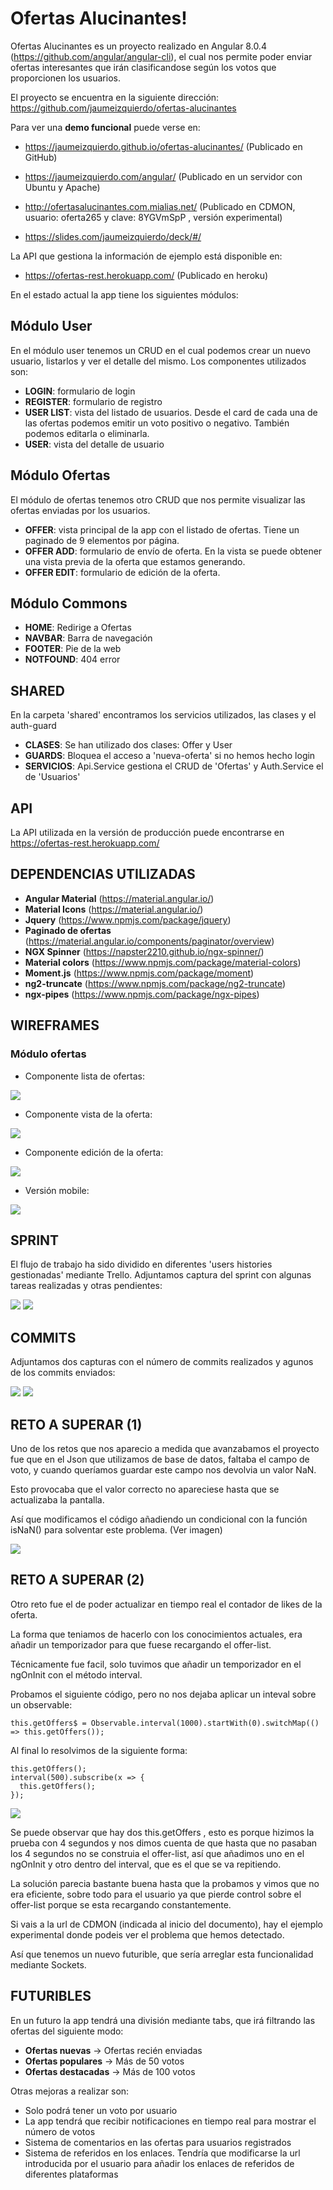 # Ofertas Alucinantes!

Ofertas Alucinantes es un proyecto realizado en Angular 8.0.4 (https://github.com/angular/angular-cli), el cual nos permite poder enviar ofertas interesantes que irán clasificandose según los votos que proporcionen los usuarios.

El proyecto se encuentra en la siguiente dirección: https://github.com/jaumeizquierdo/ofertas-alucinantes

Para ver una **demo funcional**	 puede verse en: 

- https://jaumeizquierdo.github.io/ofertas-alucinantes/ (Publicado en GitHub)
- https://jaumeizquierdo.com/angular/ (Publicado en un servidor con Ubuntu y Apache)
- http://ofertasalucinantes.com.mialias.net/ (Publicado en CDMON, usuario: oferta265 y clave: 8YGVmSpP , versión experimental)

- https://slides.com/jaumeizquierdo/deck/#/

La API que gestiona la información de ejemplo está disponible en:

-  https://ofertas-rest.herokuapp.com/ (Publicado en heroku)

En el estado actual la app tiene los siguientes módulos:

## Módulo User

En el módulo user tenemos un CRUD en el cual podemos crear un nuevo usuario, listarlos y ver el detalle del mismo.
Los componentes utilizados son:

- **LOGIN**: formulario de login
- **REGISTER**: formulario de registro
- **USER LIST**: vista del listado de usuarios. Desde el card de cada una de las ofertas podemos emitir un voto positivo o negativo. También podemos editarla o eliminarla.
- **USER**: vista del detalle de usuario

## Módulo Ofertas

El módulo de ofertas tenemos otro CRUD que nos permite visualizar las ofertas enviadas por los usuarios.

- **OFFER**: vista principal de la app con el listado de ofertas. Tiene un paginado de 9 elementos por página.
- **OFFER ADD**: formulario de envío de oferta. En la vista se puede obtener una vista previa de la oferta que estamos generando.
- **OFFER EDIT**: formulario de edición de la oferta.

## Módulo Commons

- **HOME**: Redirige a Ofertas
- **NAVBAR**: Barra de navegación
- **FOOTER**: Pie de la web
- **NOTFOUND**: 404 error

## SHARED

En la carpeta 'shared' encontramos los servicios utilizados, las clases y el auth-guard

- **CLASES**: Se han utilizado dos clases: Offer y User
- **GUARDS**: Bloquea el acceso a 'nueva-oferta' si no hemos hecho login
- **SERVICIOS**: Api.Service gestiona el CRUD de 'Ofertas' y Auth.Service el de 'Usuarios'

 ## API

 La API utilizada en la versión de producción puede encontrarse en https://ofertas-rest.herokuapp.com/

## DEPENDENCIAS UTILIZADAS

- **Angular Material** (https://material.angular.io/)
- **Material Icons** (https://material.angular.io/)
- **Jquery** (https://www.npmjs.com/package/jquery)
- **Paginado de ofertas** (https://material.angular.io/components/paginator/overview)
- **NGX Spinner** (https://napster2210.github.io/ngx-spinner/)
- **Material colors** (https://www.npmjs.com/package/material-colors)
- **Moment.js** (https://www.npmjs.com/package/moment)
- **ng2-truncate** (https://www.npmjs.com/package/ng2-truncate)
- **ngx-pipes** (https://www.npmjs.com/package/ngx-pipes)

## WIREFRAMES

### Módulo ofertas

- Componente lista de ofertas:

<img src="https://i.imgur.com/BLuPXAI.png" data-canonical-src="https://i.imgur.com/BLuPXAI.png" />

- Componente vista de la oferta:

<img src="https://i.imgur.com/WKB4jDi.png" data-canonical-src="https://i.imgur.com/WKB4jDi.png" />

- Componente edición de la oferta:

<img src="https://i.imgur.com/60chHnO.png" data-canonical-src="https://i.imgur.com/60chHnO.png" />

- Versión mobile:

<img src="https://i.imgur.com/UuTBd9m.png" data-canonical-src="https://i.imgur.com/UuTBd9m.png" />

## SPRINT

El flujo de trabajo ha sido dividido en diferentes 'users histories gestionadas' mediante Trello. Adjuntamos captura del sprint con algunas tareas realizadas y otras pendientes:

<img src="https://i.imgur.com/UIIyIiF.png" data-canonical-src="https://i.imgur.com/UIIyIiF.png" />

<img src="https://i.imgur.com/aDEtWP7.png" data-canonical-src="https://i.imgur.com/aDEtWP7.png" />

## COMMITS

Adjuntamos dos capturas con el número de commits realizados y agunos de los commits enviados:

<img src="https://i.imgur.com/4Mwf4NK.png" data-canonical-src="https://i.imgur.com/4Mwf4NK.png" />
<img src="https://i.imgur.com/1VvDT5v.png" data-canonical-src="https://i.imgur.com/1VvDT5v.png" />

## RETO A SUPERAR (1)

Uno de los retos que nos aparecio a medida que avanzabamos el proyecto fue que en el Json que utilizamos de base de datos, faltaba el campo de voto, y cuando queríamos guardar este campo nos devolvia un valor NaN.

Esto provocaba que el valor correcto no apareciese hasta que se actualizaba la pantalla.

Así que modificamos el código añadiendo un condicional con la función isNaN() para solventar este problema. (Ver imagen)

<img src="https://i.imgur.com/miildcT.jpg" data-canonical-src="https://i.imgur.com/miildcT.jpg" />

## RETO A SUPERAR (2)

Otro reto fue el de poder actualizar en tiempo real el contador de likes de la oferta.

La forma que teniamos de hacerlo con los conocimientos actuales, era añadir un temporizador para que fuese recargando el offer-list.

Técnicamente fue facil, solo tuvimos que añadir un temporizador en el ngOnInit con el método interval.

Probamos el siguiente código, pero no nos dejaba aplicar un inteval sobre un observable:

	this.getOffers$ = Observable.interval(1000).startWith(0).switchMap(() => this.getOffers());

Al final lo resolvimos de la siguiente forma:

    this.getOffers();
    interval(500).subscribe(x => {
      this.getOffers();
    });

<img src="https://i.imgur.com/2viWK4i.jpg" data-canonical-src="https://i.imgur.com/2viWK4i.jpg" />

Se puede observar que hay dos this.getOffers , esto es porque hizimos la prueba con 4 segundos y nos dimos cuenta de que hasta que no pasaban los 4 segundos no se construia el offer-list, así que añadimos uno en el ngOnInit y otro dentro del interval, que es el que se va repitiendo.

La solución parecia bastante buena hasta que la probamos y vimos que no era eficiente, sobre todo para el usuario ya que pierde control sobre el offer-list porque se esta recargando constantemente.

Si vais a la url de CDMON (indicada al inicio del documento), hay el ejemplo experimental donde podeis ver el problema que hemos detectado.

Así que tenemos un nuevo futurible, que sería arreglar esta funcionalidad mediante Sockets.

## FUTURIBLES

En un futuro la app tendrá una división mediante tabs, que irá filtrando las ofertas del siguiente modo:

- **Ofertas nuevas** -> Ofertas recién enviadas
- **Ofertas populares** -> Más de 50 votos
- **Ofertas destacadas** -> Más de 100 votos

Otras mejoras a realizar son:

- Solo podrá tener un voto por usuario
- La app tendrá que recibir notificaciones en tiempo real para mostrar el número de votos
- Sistema de comentarios en las ofertas para usuarios registrados
- Sistema de referidos en los enlaces. Tendría que modificarse la url introducida por el usuario para añadir los enlaces de referidos de diferentes plataformas
